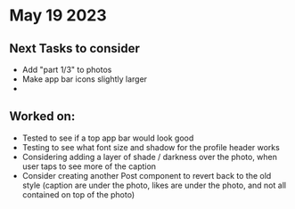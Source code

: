 # May 19 2023
## Next Tasks to consider
- Add "part 1/3" to photos
- Make app bar icons slightly larger
- 

## Worked on:
- Tested to see if a top app bar would look good
- Testing to see what font size and shadow for the profile header works
- Considering adding a layer of shade / darkness over the photo, when user taps to see more of the caption
- Consider creating another Post component to revert back to the old style (caption are under the photo, likes are under the photo, and not all contained on top of the photo)